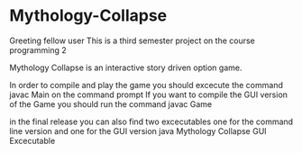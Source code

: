 # Mythology-Collapse
Greeting fellow user
This is a third semester project on the course programming 2

Mythology Collapse is an interactive story driven option game.

In order to compile and play the game you should excecute the command javac Main on the command prompt
If you want to compile the GUI version of the Game you should run the command javac Game

in the final release you can also find two excecutables one for the command line version and one for the 
GUI version java Mythology Collapse GUI Excecutable


